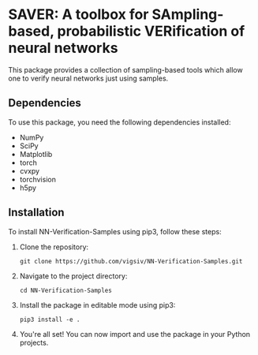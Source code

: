 # SAVER: A toolbox for SAmpling-based, probabilistic VERification of neural networks

This package provides a collection of sampling-based tools which allow one to verify neural networks just using samples. 

## Dependencies

To use this package, you need the following dependencies installed:
- NumPy
- SciPy
- Matplotlib
- torch
- cvxpy
- torchvision
- h5py

## Installation

To install NN-Verification-Samples using pip3, follow these steps:

1. Clone the repository:

    ```
    git clone https://github.com/vigsiv/NN-Verification-Samples.git
    ```

2. Navigate to the project directory:

    ```
    cd NN-Verification-Samples
    ```

3. Install the package in editable mode using pip3:

    ```
    pip3 install -e .
    ```

4. You're all set! You can now import and use the package in your Python projects.
